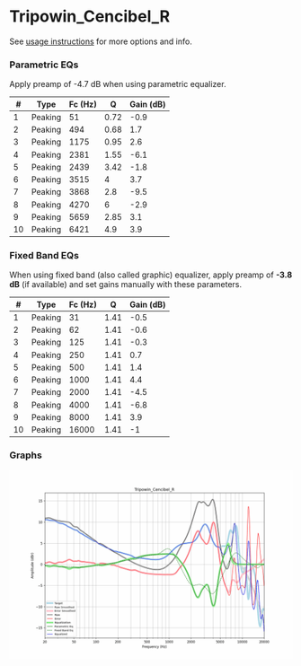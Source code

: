 # Tripowin_Cencibel_R
See [usage instructions](https://github.com/jaakkopasanen/AutoEq#usage) for more options and info.

### Parametric EQs
Apply preamp of -4.7 dB when using parametric equalizer.

|   # | Type    |   Fc (Hz) |    Q |   Gain (dB) |
|-----|---------|-----------|------|-------------|
|   1 | Peaking |        51 | 0.72 |        -0.9 |
|   2 | Peaking |       494 | 0.68 |         1.7 |
|   3 | Peaking |      1175 | 0.95 |         2.6 |
|   4 | Peaking |      2381 | 1.55 |        -6.1 |
|   5 | Peaking |      2439 | 3.42 |        -1.8 |
|   6 | Peaking |      3515 | 4    |         3.7 |
|   7 | Peaking |      3868 | 2.8  |        -9.5 |
|   8 | Peaking |      4270 | 6    |        -2.9 |
|   9 | Peaking |      5659 | 2.85 |         3.1 |
|  10 | Peaking |      6421 | 4.9  |         3.9 |

### Fixed Band EQs
When using fixed band (also called graphic) equalizer, apply preamp of **-3.8 dB** (if available) and set gains manually with these parameters.

|   # | Type    |   Fc (Hz) |    Q |   Gain (dB) |
|-----|---------|-----------|------|-------------|
|   1 | Peaking |        31 | 1.41 |        -0.5 |
|   2 | Peaking |        62 | 1.41 |        -0.6 |
|   3 | Peaking |       125 | 1.41 |        -0.3 |
|   4 | Peaking |       250 | 1.41 |         0.7 |
|   5 | Peaking |       500 | 1.41 |         1.4 |
|   6 | Peaking |      1000 | 1.41 |         4.4 |
|   7 | Peaking |      2000 | 1.41 |        -4.5 |
|   8 | Peaking |      4000 | 1.41 |        -6.8 |
|   9 | Peaking |      8000 | 1.41 |         3.9 |
|  10 | Peaking |     16000 | 1.41 |        -1   |

### Graphs
![](./Tripowin_Cencibel_R.png)
